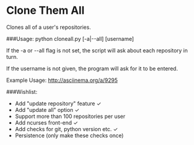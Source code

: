 Clone Them All
==============

Clones all of a user's repositories.

###Usage:
	python cloneall.py [-a|--all] [username]

If the -a or --all flag is not set, the script will ask about each repository in turn.

If the username is not given, the program will ask for it to be entered.

Example Usage:
	http://asciinema.org/a/9295

###Wishlist:

* Add "update repository" feature  ✓
* Add "update all" option ✓
* Support more than 100 repositories per user
* Add ncurses front-end ✓
* Add checks for git, python version etc. ✓
* Persistence (only make these checks once)